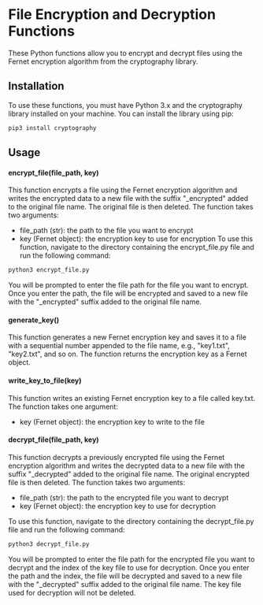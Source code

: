 # File Encryption and Decryption Functions

These Python functions allow you to encrypt and decrypt files using the Fernet encryption algorithm from the cryptography library.


## Installation


To use these functions, you must have Python 3.x and the cryptography library installed on your machine. You can install the library using pip:

```bash
pip3 install cryptography
```
## Usage

#### encrypt_file(file_path, key)

This function encrypts a file using the Fernet encryption algorithm and writes the encrypted data to a new file with the suffix "_encrypted" added to the original file name. The original file is then deleted. The function takes two arguments:
- file_path (str): the path to the file you want to encrypt
- key (Fernet object): the encryption key to use for encryption
To use this function, navigate to the directory containing the encrypt_file.py file and run the following command:

```bash
python3 encrypt_file.py
```

You will be prompted to enter the file path for the file you want to encrypt. Once you enter the path, the file will be encrypted and saved to a new file with the "_encrypted" suffix added to the original file name.
#### generate_key()

This function generates a new Fernet encryption key and saves it to a file with a sequential number appended to the file name, e.g., "key1.txt", "key2.txt", and so on. The function returns the encryption key as a Fernet object.

#### write_key_to_file(key)

This function writes an existing Fernet encryption key to a file called key.txt. The function takes one argument:

- key (Fernet object): the encryption key to write to the file

#### decrypt_file(file_path, key)

This function decrypts a previously encrypted file using the Fernet encryption algorithm and writes the decrypted data to a new file with the suffix "_decrypted" added to the original file name. The original encrypted file is then deleted. The function takes two arguments:
- file_path (str): the path to the encrypted file you want to decrypt
- key (Fernet object): the encryption key to use for decryption

To use this function, navigate to the directory containing the decrypt_file.py file and run the following command:

```bash
python3 decrypt_file.py
```

You will be prompted to enter the file path for the encrypted file you want to decrypt and the index of the key file to use for decryption. Once you enter the path and the index, the file will be decrypted and saved to a new file with the "_decrypted" suffix added to the original file name. The key file used for decryption will not be deleted.
